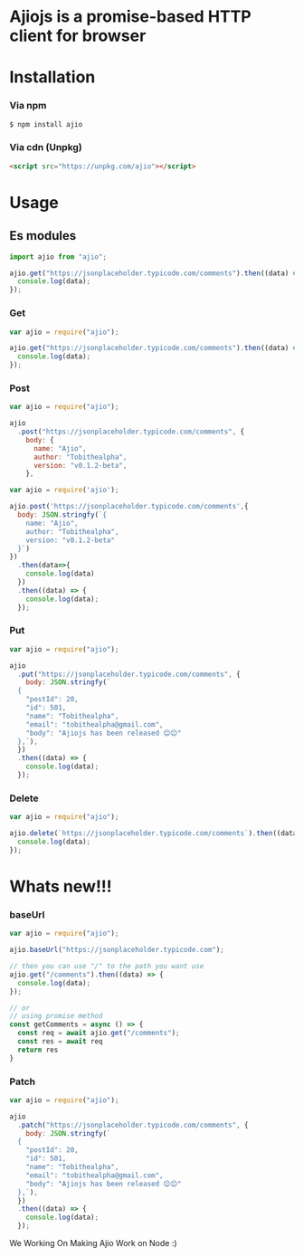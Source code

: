 # Ajiojs is a promise-based HTTP client for browser

# Installation

### Via npm

```bash
$ npm install ajio
```

### Via cdn (Unpkg)

```html
<script src="https://unpkg.com/ajio"></script>
```

# Usage
## Es modules

```javascript
import ajio from "ajio";

ajio.get("https://jsonplaceholder.typicode.com/comments").then((data) => {
  console.log(data);
});
```


### Get

```javascript
var ajio = require("ajio");

ajio.get("https://jsonplaceholder.typicode.com/comments").then((data) => {
  console.log(data);
});
```

### Post

```javascript
var ajio = require("ajio");

ajio
  .post("https://jsonplaceholder.typicode.com/comments", {
    body: {
      name: "Ajio",
      author: "Tobithealpha",
      version: "v0.1.2-beta",
    },

var ajio = require('ajio');

ajio.post('https://jsonplaceholder.typicode.com/comments',{
  body: JSON.stringfy(`{
    name: "Ajio",
    author: "Tobithealpha",
    version: "v0.1.2-beta"
  }`)
})
  .then(data=>{
    console.log(data)
  })
  .then((data) => {
    console.log(data);
  });
```

### Put

```javascript
var ajio = require("ajio");

ajio
  .put("https://jsonplaceholder.typicode.com/comments", {
    body: JSON.stringfy(`
  {
    "postId": 20,
    "id": 501,
    "name": "Tobithealpha",
    "email": "tobithealpha@gmail.com",
    "body": "Ajiojs has been released 😊😊"
  },`),
  })
  .then((data) => {
    console.log(data);
  });
```

### Delete

```javascript
var ajio = require("ajio");

ajio.delete(`https://jsonplaceholder.typicode.com/comments`).then((data) => {
  console.log(data);
});
```
# Whats new!!!

### baseUrl

```javascript
var ajio = require("ajio");

ajio.baseUrl("https://jsonplaceholder.typicode.com");

// then you can use "/" to the path you want use
ajio.get("/comments").then((data) => {
  console.log(data);
});

// or
// using promise method
const getComments = async () => {
  const req = await ajio.get("/comments");
  const res = await req
  return res
}
```
### Patch

```javascript
var ajio = require("ajio");

ajio
  .patch("https://jsonplaceholder.typicode.com/comments", {
    body: JSON.stringfy(`
  {
    "postId": 20,
    "id": 501,
    "name": "Tobithealpha",
    "email": "tobithealpha@gmail.com",
    "body": "Ajiojs has been released 😊😊"
  },`),
  })
  .then((data) => {
    console.log(data);
  });
```


We Working On Making Ajio Work on Node :)
